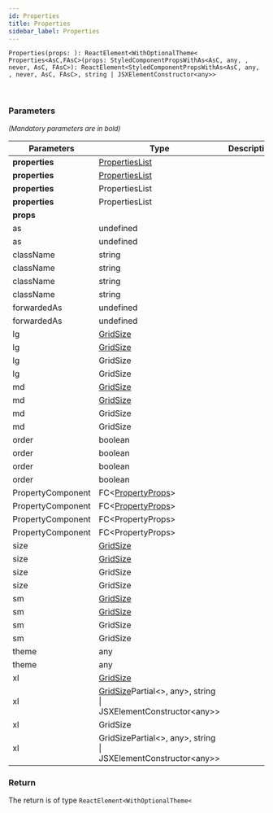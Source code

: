```yaml
---
id: Properties
title: Properties
sidebar_label: Properties
---
```


```tsx
Properties(props: ): ReactElement<WithOptionalTheme<
Properties<AsC,FAsC>(props: StyledComponentPropsWithAs<AsC, any, , never, AsC, FAsC>): ReactElement<StyledComponentPropsWithAs<AsC, any, , never, AsC, FAsC>, string | JSXElementConstructor<any>>
```
<br/>



### Parameters

<font size="2"><i>(Mandatory parameters are in bold)</i></font>

| Parameters | Type | Description |
| --------- | ---- | ----------- |
| **properties** | [PropertiesList](/api2/types/PropertiesList.md) |  |
| **properties** | [PropertiesList](/api2/types/PropertiesList.md) |  |
| **properties** | PropertiesList |  |
| **properties** | PropertiesList |  |
| **props** |  |  |
| as | undefined |  |
| as | undefined |  |
| className | string |  |
| className | string |  |
| className | string |  |
| className | string |  |
| forwardedAs | undefined |  |
| forwardedAs | undefined |  |
| lg | [GridSize](/api2/types/GridSize.md) |  |
| lg | [GridSize](/api2/types/GridSize.md) |  |
| lg | GridSize |  |
| lg | GridSize |  |
| md | [GridSize](/api2/types/GridSize.md) |  |
| md | [GridSize](/api2/types/GridSize.md) |  |
| md | GridSize |  |
| md | GridSize |  |
| order | boolean |  |
| order | boolean |  |
| order | boolean |  |
| order | boolean |  |
| PropertyComponent | FC<[PropertyProps](/api2/types/PropertyProps.md)\> |  |
| PropertyComponent | FC<[PropertyProps](/api2/types/PropertyProps.md)\> |  |
| PropertyComponent | FC<PropertyProps\> |  |
| PropertyComponent | FC<PropertyProps\> |  |
| size | [GridSize](/api2/types/GridSize.md) |  |
| size | [GridSize](/api2/types/GridSize.md) |  |
| size | GridSize |  |
| size | GridSize |  |
| sm | [GridSize](/api2/types/GridSize.md) |  |
| sm | [GridSize](/api2/types/GridSize.md) |  |
| sm | GridSize |  |
| sm | GridSize |  |
| theme | any |  |
| theme | any |  |
| xl | [GridSize](/api2/types/GridSize.md) |  |
| xl | [GridSize](/api2/types/GridSize.md)Partial<\>, any\>, string \| JSXElementConstructor<any\>\> |  |
| xl | GridSize |  |
| xl | GridSizePartial<\>, any\>, string \| JSXElementConstructor<any\>\> |  |


### Return



The return is of type <code>ReactElement<WithOptionalTheme<</code>